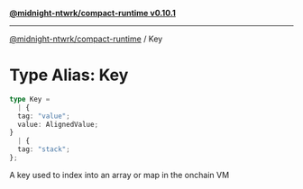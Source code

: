 [**@midnight-ntwrk/compact-runtime v0.10.1**](../README.md)

***

[@midnight-ntwrk/compact-runtime](../globals.md) / Key

# Type Alias: Key

```ts
type Key = 
  | {
  tag: "value";
  value: AlignedValue;
}
  | {
  tag: "stack";
};
```

A key used to index into an array or map in the onchain VM
